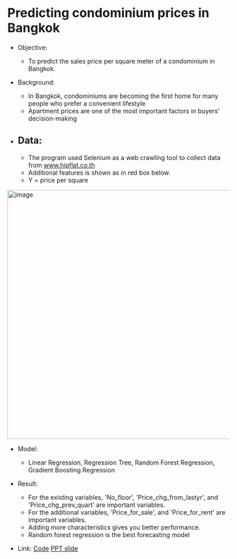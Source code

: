  # Predicting condominium prices in Bangkok  
  
- Objective: 
  - To predict the sales price per square meter of a condominium in Bangkok.    
- Background:   
  - In Bangkok, condominiums are becoming the first home for many people who prefer a convenient lifestyle  
  - Apartment prices are one of the most important factors in buyers' decision-making
  
- ## Data: 
  - The program used Selenium as a web crawling tool to collect data from www.hipflat.co.th
  - Additional features is shown as in red box below.
  - Y = price per square
<img width="565" alt="image" src="https://github.com/Teemyteem/BK21_technical_porfolio/assets/129394136/5d120bae-8a3d-4591-9922-f9bbedfc20d3"> 

- Model:
  - Linear Regression, Regression Tree, Random Forest Regression, Gradient Boosting Regression  
  
- Result:  
  - For the existing variables, 'No_floor', 'Price_chg_from_lastyr', and 'Price_chg_prev_quart' are important variables.  
  - For the additional variables, 'Price_for_sale', and 'Price_for_rent' are important variables.  
  - Adding more characteristics gives you better performance.  
  - Random forest regression is the best forecasting model
- Link: [Code](https://github.com/Teemyteem/BK21_technical_porfolio/blob/main/%EB%8D%B0%EC%9D%B4%ED%84%B0%20%EC%88%98%EC%A7%91%20%EB%B0%8F%20%EC%A0%95%EC%A0%9C/Condo%20price%20per%20square%20meter%20prediction.ipynb) [PPT slide](https://github.com/Teemyteem/BK21_technical_porfolio/blob/main/%EB%8D%B0%EC%9D%B4%ED%84%B0%20%EC%88%98%EC%A7%91%20%EB%B0%8F%20%EC%A0%95%EC%A0%9C/Predicting%20condominium%20price%20in%20Bangkok.pdf)

